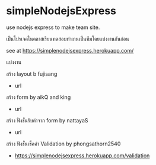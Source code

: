 # simpleNodejsExpress

use nodejs express to make team site.

เป็นโปรเจคในคลาสเรียนทดสอบทำงานเป็นทีมโดยแบ่งงานกันก่อน

see at https://simplenodejsexpress.herokuapp.com/

แบ่งงาน

สร้าง layout b fujisang 
 - url 
 
สร้าง form by aikQ and king
 - url 
 
สร้าง ฟั่งชั่นรับค่าจาก form by nattayaS
 - url 
 
สร้าง ฟังชั่นเช็คค่า Validation by phongsathorn2540
 - https://simplenodejsexpress.herokuapp.com/validation
